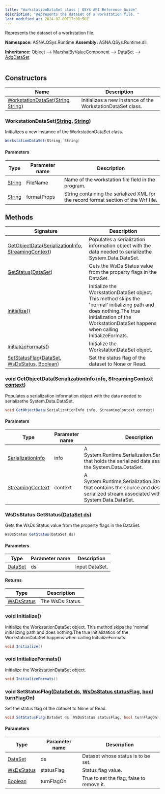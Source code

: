 ```yaml
---
title: "WorkstationDataSet class | QSYS API Reference Guide"
description: "Represents the dataset of a workstation file. "
last_modified_at: 2024-07-09T17:00:50Z
---
```


Represents the dataset of a workstation file.

**Namespace:** ASNA.QSys.Runtime
**Assembly:** ASNA.QSys.Runtime.dll

**Inheritance:** [Object](https://docs.microsoft.com/en-us/dotnet/api/system.object) --> [MarshalByValueComponent](https://learn.microsoft.com/en-us/dotnet/api/system.componentmodel.marshalbyvaluecomponent?view=net-8.0) --> [DataSet](https://docs.microsoft.com/en-us/dotnet/api/system.data.dataset) --> [AdgDataSet](/reference/datagate/datagate-client/adg-data-set.html)
<br>
<br>

## Constructors

| Name | Description |
| --- | --- |
| [WorkstationDataSet](#workstationdatasetstring-string)([String](https://docs.microsoft.com/en-us/dotnet/api/system.string), [String](https://docs.microsoft.com/en-us/dotnet/api/system.string)) | Initializes a new instance of the WorkstationDataSet class.

### WorkstationDataSet([String](https://docs.microsoft.com/en-us/dotnet/api/system.string), [String](https://docs.microsoft.com/en-us/dotnet/api/system.string))

Initializes a new instance of the WorkstationDataSet class.

```cs
WorkstationDataSet(String, String)
```

#### Parameters

| Type | Parameter name | Description
| --- | --- | ---
| [String](https://docs.microsoft.com/en-us/dotnet/api/system.string) | FileName | Name of the workstation file field in the program.
| [String](https://docs.microsoft.com/en-us/dotnet/api/system.string) | formatProps | String containing the serialized XML for the record format section of the Wrf file.

## Methods

| Signature | Description |
| --- | --- |
| [GetObjectData](#void-getobjectdataserializationinfo-info-streamingcontext-context)([SerializationInfo](https://learn.microsoft.com/en-us/dotnet/api/system.runtime.serialization.serializationinfo?view=net-8.0), [StreamingContext](https://learn.microsoft.com/en-us/dotnet/api/system.runtime.serialization.streamingcontext?view=net-8.0)) | Populates a serialization information object with the data needed to serializethe System.Data.DataSet.
| [GetStatus](#wsdsstatus-getstatusdataset-ds)([DataSet](https://docs.microsoft.com/en-us/dotnet/api/system.data.dataset)) | Gets the WsDs Status value from the property flags in the DataSet.
| [Initialize()](#void-initialize) | Initialize the WorkstationDataSet object. This method skips the 'normal' initializing path and does nothing.The true initialization of the WorkstationDataSet happens when calling InitializeFormats.
| [InitializeFormats()](#void-initializeformats) | Initialize the WorkstationDataSet object.
| [SetStatusFlag](#void-setstatusflagdataset-ds-wsdsstatus-statusflag-bool-turnflagon)([DataSet](https://docs.microsoft.com/en-us/dotnet/api/system.data.dataset), [WsDsStatus](/reference/runtime/qsys-runtime/ws-ds-status.html), [Boolean](https://docs.microsoft.com/en-us/dotnet/api/system.boolean)) | Set the status flag of the dataset to None or Read.

### void GetObjectData([SerializationInfo info](https://learn.microsoft.com/en-us/dotnet/api/system.runtime.serialization.serializationinfo?view=net-8.0), [StreamingContext context](https://learn.microsoft.com/en-us/dotnet/api/system.runtime.serialization.streamingcontext?view=net-8.0))

Populates a serialization information object with the data needed to serializethe System.Data.DataSet.

```cs
void GetObjectData(SerializationInfo info, StreamingContext context)
```

#### Parameters

| Type | Parameter name | Description
| --- | --- | ---
| [SerializationInfo](https://learn.microsoft.com/en-us/dotnet/api/system.runtime.serialization.serializationinfo?view=net-8.0) | info | A System.Runtime.Serialization.SerializationInfo that holds the serialized data            associated with the System.Data.DataSet.
| [StreamingContext](https://learn.microsoft.com/en-us/dotnet/api/system.runtime.serialization.streamingcontext?view=net-8.0) | context | A System.Runtime.Serialization.StreamingContext that contains the source and            destination of the serialized stream associated with the System.Data.DataSet.

### WsDsStatus GetStatus([DataSet ds](https://docs.microsoft.com/en-us/dotnet/api/system.data.dataset))

Gets the WsDs Status value from the property flags in the DataSet.

```cs
WsDsStatus GetStatus(DataSet ds)
```

#### Parameters

| Type | Parameter name | Description
| --- | --- | ---
| [DataSet](https://docs.microsoft.com/en-us/dotnet/api/system.data.dataset) | ds | Input DataSet.

#### Returns

| Type | Description
| --- | ---
| [WsDsStatus](/reference/runtime/qsys-runtime/ws-ds-status.html) | The WsDs Status.

### void Initialize()

Initialize the WorkstationDataSet object. This method skips the 'normal' initializing path and does nothing.The true initialization of the WorkstationDataSet happens when calling InitializeFormats.

```cs
void Initialize()
```

### void InitializeFormats()

Initialize the WorkstationDataSet object.

```cs
void InitializeFormats()
```

### void SetStatusFlag([DataSet ds](https://docs.microsoft.com/en-us/dotnet/api/system.data.dataset), [WsDsStatus statusFlag](/reference/runtime/qsys-runtime/ws-ds-status.html), [bool turnFlagOn](https://docs.microsoft.com/en-us/dotnet/api/system.boolean))

Set the status flag of the dataset to None or Read.

```cs
void SetStatusFlag(DataSet ds, WsDsStatus statusFlag, bool turnFlagOn)
```

#### Parameters

| Type | Parameter name | Description
| --- | --- | ---
| [DataSet](https://docs.microsoft.com/en-us/dotnet/api/system.data.dataset) | ds | Dataset whose status is to be set.
| [WsDsStatus](/reference/runtime/qsys-runtime/ws-ds-status.html) | statusFlag | Status flag value.
| [Boolean](https://docs.microsoft.com/en-us/dotnet/api/system.boolean) | turnFlagOn | True to set the flag, false to remove it.
